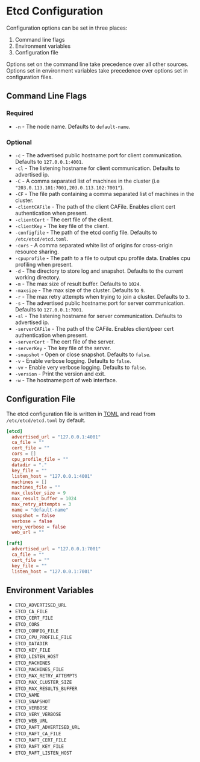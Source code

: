# Etcd Configuration

Configuration options can be set in three places:

 1. Command line flags
 2. Environment variables
 3. Configuration file

Options set on the command line take precedence over all other sources.
Options set in environment variables take precedence over options set in
configuration files.

## Command Line Flags

### Required

* `-n` - The node name. Defaults to `default-name`.

### Optional

* `-c` - The advertised public hostname:port for client communication. Defaults to `127.0.0.1:4001`.
* `-cl` - The listening hostname for client communication. Defaults to advertised ip.
* `-C` - A comma separated list of machines in the cluster (i.e `"203.0.113.101:7001,203.0.113.102:7001"`).
* `-CF` - The file path containing a comma separated list of machines in the cluster.
* `-clientCAFile` - The path of the client CAFile. Enables client cert authentication when present.
* `-clientCert` - The cert file of the client.
* `-clientKey` - The key file of the client.
* `-configfile` - The path of the etcd config file. Defaults to `/etc/etcd/etcd.toml`.
* `-cors` - A comma separated white list of origins for cross-origin resource sharing.
* `-cpuprofile` - The path to a file to output cpu profile data. Enables cpu profiling when present.
* `-d` - The directory to store log and snapshot. Defaults to the current working directory.
* `-m` - The max size of result buffer. Defaults to `1024`.
* `-maxsize` - The max size of the cluster. Defaults to `9`.
* `-r` - The max retry attempts when trying to join a cluster. Defaults to `3`.
* `-s` - The advertised public hostname:port for server communication. Defaults to `127.0.0.1:7001`.
* `-sl` - The listening hostname for server communication. Defaults to advertised ip.
* `-serverCAFile` - The path of the CAFile. Enables client/peer cert authentication when present.
* `-serverCert` - The cert file of the server.
* `-serverKey` - The key file of the server.
* `-snapshot` - Open or close snapshot. Defaults to `false`.
* `-v` - Enable verbose logging. Defaults to `false`.
* `-vv` - Enable very verbose logging. Defaults to `false`.
* `-version` - Print the version and exit.
* `-w` - The hostname:port of web interface.

## Configuration File

The etcd configuration file is written in [TOML](https://github.com/mojombo/toml)
and read from `/etc/etcd/etcd.toml` by default.

```TOML
[etcd]
  advertised_url = "127.0.0.1:4001"
  ca_file = ""
  cert_file = ""
  cors = []
  cpu_profile_file = ""
  datadir = "."
  key_file = ""
  listen_host = "127.0.0.1:4001"
  machines = []
  machines_file = ""
  max_cluster_size = 9
  max_result_buffer = 1024
  max_retry_attempts = 3
  name = "default-name"
  snapshot = false
  verbose = false
  very_verbose = false
  web_url = ""

[raft]
  advertised_url = "127.0.0.1:7001"
  ca_file = ""
  cert_file = ""
  key_file = ""
  listen_host = "127.0.0.1:7001"
```

## Environment Variables

 * `ETCD_ADVERTISED_URL`
 * `ETCD_CA_FILE`
 * `ETCD_CERT_FILE`
 * `ETCD_CORS`
 * `ETCD_CONFIG_FILE`
 * `ETCD_CPU_PROFILE_FILE`
 * `ETCD_DATADIR`
 * `ETCD_KEY_FILE`
 * `ETCD_LISTEN_HOST`
 * `ETCD_MACHINES`
 * `ETCD_MACHINES_FILE`
 * `ETCD_MAX_RETRY_ATTEMPTS`
 * `ETCD_MAX_CLUSTER_SIZE`
 * `ETCD_MAX_RESULTS_BUFFER`
 * `ETCD_NAME`
 * `ETCD_SNAPSHOT`
 * `ETCD_VERBOSE`
 * `ETCD_VERY_VERBOSE`
 * `ETCD_WEB_URL`
 * `ETCD_RAFT_ADVERTISED_URL`
 * `ETCD_RAFT_CA_FILE`
 * `ETCD_RAFT_CERT_FILE`
 * `ETCD_RAFT_KEY_FILE`
 * `ETCD_RAFT_LISTEN_HOST`
